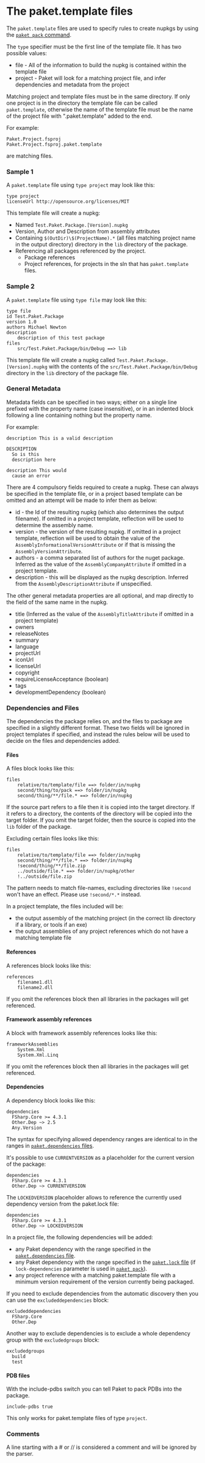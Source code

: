 # The paket.template files

The `paket.template` files are used to specify rules to create nupkgs by using the [`paket pack` command](paket-pack.html).

The `type` specifier must be the first line of the template file. It has two possible
values:

* file - All of the information to build the nupkg is contained within the template file
* project - Paket will look for a matching project file, and infer dependencies and metadata from the project

Matching project and template files must be in the same directory. If only one project is in the directory the template file
can be called `paket.template`, otherwise the name of the template file must be the name of the project file with ".paket.template" added to the end.

For example:

	Paket.Project.fsproj
	Paket.Project.fsproj.paket.template

are matching files.
### Sample 1

A `paket.template` file using `type project` may look like this:

    type project
    licenseUrl http://opensource.org/licenses/MIT

This template file will create a nupkg:
 - Named `Test.Paket.Package.[Version].nupkg`
 - Version, Author and Description from assembly attributes
 - Containing `$(OutDir)\$(ProjectName).*` (all files matching project name in the output directory) directory in the `lib` directory of the package.
 - Referencing all packages referenced by the project.
   - Package references
   - Project references, for projects in the sln that has `paket.template` files.

### Sample 2

A `paket.template` file using `type file` may look like this:

    type file
    id Test.Paket.Package
    version 1.0
    authors Michael Newton
    description
	    description of this test package
    files
        src/Test.Paket.Package/bin/Debug ==> lib

This template file will create a nupkg called `Test.Paket.Package.[Version].nupkg` with the
contents of the `src/Test.Paket.Package/bin/Debug` directory in the `lib` directory
of the package file.

### General Metadata

Metadata fields can be specified in two ways; either on a single line prefixed with the property
name (case insensitive), or in an indented block following a line containing nothing but the property name.

For example:

	description This is a valid description

	DESCRIPTION
	  So is this
	  description here

	description This would
	  cause an error

There are 4 compulsory fields required to create a nupkg. These can always be specified in the
template file, or in a project based template can be omitted and an attempt will be made to infer
them as below:

* id - the Id of the resulting nupkg (which also determines the output filename). If omitted in a
  project template, reflection will be used to determine the assembly name.
* version - the version of the resulting nupkg. If omitted in a project template, reflection will
  be used to obtain the value of the `AssemblyInformationalVersionAttribute` or if that is missing
  the `AssemblyVersionAttribute`.
* authors - a comma separated list of authors for the nuget package. Inferred as the value of the
  `AssemblyCompanyAttribute` if omitted in a project template.
* description - this will be displayed as the nupkg description. Inferred from the `AssemblyDescriptionAttribute`
  if unspecified.

The other general metadata properties are all optional, and map directly to the field of the same
name in the nupkg.

* title (Inferred as the value of the `AssemblyTitleAttribute` if omitted in a project template)
* owners
* releaseNotes
* summary
* language
* projectUrl
* iconUrl
* licenseUrl
* copyright
* requireLicenseAcceptance (boolean)
* tags
* developmentDependency (boolean)

### Dependencies and Files

The dependencies the package relies on, and the files to package are specified in a slightly different format.
These two fields will be ignored in project templates if specified, and instead the rules below will be used
to decide on the files and dependencies added.

#### Files

A files block looks like this:

    files
	    relative/to/template/file ==> folder/in/nupkg
	    second/thing/to/pack ==> folder/in/nupkg
		second/thing/**/file.* ==> folder/in/nupkg

If the source part refers to a file then it is copied into the target directory. If it
refers to a directory, the contents of the directory will be copied into the target folder.
If you omit the target folder, then the source is copied into the `lib` folder of the package.

Excluding certain files looks like this:

    files
        relative/to/template/file ==> folder/in/nupkg
        second/thing/**/file.* ==> folder/in/nupkg
        !second/thing/**/file.zip
        ../outside/file.* ==> folder/in/nupkg/other
        !../outside/file.zip

The pattern needs to match file-names, excluding directories like `!second` won't have an effect. Please use `!second/*.*` instead.

In a project template, the files included will be:

* the output assembly of the matching project (in the correct lib directory if a library, or tools if an exe)
* the output assemblies of any project references which do not have a matching template file

#### References

A references block looks like this:

    references
	    filename1.dll
	    filename2.dll

If you omit the references block then all libraries in the packages will get referenced.

#### Framework assembly references

A block with framework assembly references looks like this:

    frameworkAssemblies
	    System.Xml
		System.Xml.Linq

If you omit the references block then all libraries in the packages will get referenced.

#### Dependencies

A dependency block looks like this:

	dependencies
	  FSharp.Core >= 4.3.1
	  Other.Dep ~> 2.5
	  Any.Version

The syntax for specifying allowed dependency ranges are identical to in the ranges in [`paket.dependencies` files](dependencies-file.html).

It's possible to use `CURRENTVERSION` as a placeholder for the current version of the package:

	dependencies
	  FSharp.Core >= 4.3.1
	  Other.Dep ~> CURRENTVERSION

The `LOCKEDVERSION` placeholder allows to reference the currently used dependency version from the paket.lock file:

	dependencies
	  FSharp.Core >= 4.3.1
	  Other.Dep ~> LOCKEDVERSION

In a project file, the following dependencies will be added:

* any Paket dependency with the range specified in the [`paket.dependencies` file](dependencies-file.html).
* any Paket dependency with the range specified in the [`paket.lock` file](lock-file.html) (if `lock-dependencies` parameter is used in [`paket pack`](paket-pack.html)).
* any project reference with a matching paket.template file with a minimum version requirement of the version currently being packaged.

If you need to exclude dependencies from the automatic discovery then you can use the `excludeddependencies` block:

	excludeddependencies
	  FSharp.Core
	  Other.Dep

Another way to exclude dependencies is to exclude a whole dependency group with the `excludedgroups` block:

	excludedgroups
	  build
	  test

#### PDB files

With the include-pdbs switch you can tell Paket to pack PDBs into the package.

    include-pdbs true

This only works for paket.template files of type `project`.

### Comments

A line starting with a # or // is considered a comment and will be ignored by the parser.
